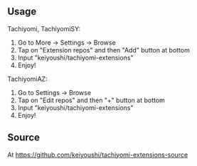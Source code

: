 ## Usage
Tachiyomi, TachiyomiSY:
1. Go to More → Settings → Browse
2. Tap on "Extension repos" and then "Add" button at bottom
3. Input "keiyoushi/tachiyomi-extensions"
4. Enjoy!

TachiyomiAZ:
1. Go to Settings → Browse
2. Tap on "Edit repos" and then "+" button at bottom
3. Input "keiyoushi/tachiyomi-extensions"
4. Enjoy!

## Source
At https://github.com/keiyoushi/tachiyomi-extensions-source
